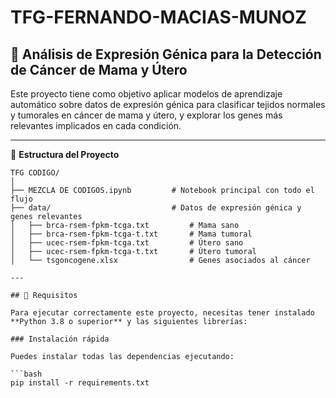 # TFG-FERNANDO-MACIAS-MUNOZ
## 🧬 Análisis de Expresión Génica para la Detección de Cáncer de Mama y Útero

Este proyecto tiene como objetivo aplicar modelos de aprendizaje automático sobre datos de expresión génica para clasificar tejidos normales y tumorales en cáncer de mama y útero, y explorar los genes más relevantes implicados en cada condición.

---

📁 **Estructura del Proyecto**

```text
TFG CODIGO/
│
├── MEZCLA DE CODIGOS.ipynb         # Notebook principal con todo el flujo
├── data/                           # Datos de expresión génica y genes relevantes
│   ├── brca-rsem-fpkm-tcga.txt         # Mama sano
│   ├── brca-rsem-fpkm-tcga-t.txt       # Mama tumoral
│   ├── ucec-rsem-fpkm-tcga.txt         # Útero sano
│   ├── ucec-rsem-fpkm-tcga-t.txt       # Útero tumoral
│   └── tsgoncogene.xlsx                # Genes asociados al cáncer

---

## 🔧 Requisitos

Para ejecutar correctamente este proyecto, necesitas tener instalado **Python 3.8 o superior** y las siguientes librerías:

### Instalación rápida

Puedes instalar todas las dependencias ejecutando:

```bash
pip install -r requirements.txt
